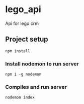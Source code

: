 # lego_api
Api for lego crm
## Project setup
```
npm install
```

### Install nodemon to run server
```
npm i -g nodemon
```

### Compiles and run server
```
nodemon index
```

